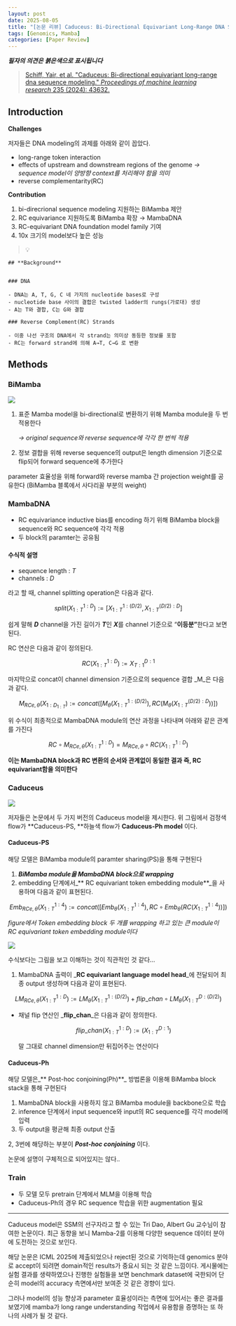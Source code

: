 ```yaml
---
layout: post
date: 2025-08-05
title: "[논문 리뷰] Caduceus: Bi-Directional Equivariant Long-Range DNA Sequence Modeling"
tags: [Genomics, Mamba]
categories: [Paper Review]
---
```


<span class="notion-red">_**필자의 의견은 붉은색으로 표시됩니다**_</span>


> [Schiff, Yair, et al. "Caduceus: Bi-directional equivariant long-range dna sequence modeling." ](https://pmc.ncbi.nlm.nih.gov/articles/PMC12189541/)[_Proceedings of machine learning research_](https://pmc.ncbi.nlm.nih.gov/articles/PMC12189541/)[ 235 (2024): 43632.](https://pmc.ncbi.nlm.nih.gov/articles/PMC12189541/)



## Introduction


**Challenges**


저자들은 DNA modeling의 과제를 아래와 같이 꼽았다.

- long-range token interaction
- effects of upstream and downstream regions of the genome 
_→ sequence model이 양방향 context를 처리해야 함을 의미_
- reverse complementarity(RC)

**Contribution**

1. bi-direcrional sequence modeling 지원하는 BiMamba 제안
1. RC equivariance 지원하도록 BiMamba 확장 → MambaDNA
1. RC-equivariant DNA foundation model family 기여
1. 10x 크기의 model보다 높은 성능

> 💡 


	## **Background**


	### DNA

	- DNA는 A, T, G, C 네 가지의 nucleotide bases로 구성
	- nucleotide base 사이의 결합은 twisted ladder의 rungs(가로대) 생성
	- A는 T와 결합, C는 G와 결합

	### Reverse Complement(RC) Strands

	- 이중 나선 구조의 DNA에서 각 strand는 의미상 동등한 정보를 포함
	- RC는 forward strand에 의해 A→T, C→G 로 변환


## Methods



### BiMamba


![](https://prod-files-secure.s3.us-west-2.amazonaws.com/542b861c-36a8-4051-84e5-8804b6728dba/2c247d59-7815-4980-99f0-8f0d21f445a7/image.png?X-Amz-Algorithm=AWS4-HMAC-SHA256&X-Amz-Content-Sha256=UNSIGNED-PAYLOAD&X-Amz-Credential=ASIAZI2LB4667XAAY6GE%2F20250820%2Fus-west-2%2Fs3%2Faws4_request&X-Amz-Date=20250820T132308Z&X-Amz-Expires=3600&X-Amz-Security-Token=IQoJb3JpZ2luX2VjEI3%2F%2F%2F%2F%2F%2F%2F%2F%2F%2FwEaCXVzLXdlc3QtMiJHMEUCIAKeCL6KZhPl6PWDnx5LPlZYvAYGMCL5AqP3nkLBO1KSAiEA%2BjukpfTEOWYPz5ZeXboyOuBW9WxBlrRhnFshgpo3YmQqiAQI1v%2F%2F%2F%2F%2F%2F%2F%2F%2F%2FARAAGgw2Mzc0MjMxODM4MDUiDOAyZwxvhy7r2twTXSrcA645ErZW%2FiWOG%2B2qwTnh8%2FReBi1uNEg%2FnXpY%2BmMBTuXmjKuGdfNvxE2diFbQjr3bv41cRVGq5QARi0O7SLHB4se9QCXd4vg3BPgifGsBa50S1Di7en3HpNh%2FQSlWKfl0NxBLWpD8M9b6SK%2BTdpsE9ZgYtI8EBnB5LGfl5YYHoZzJE6wdpjDDNvrHxe8GP%2BQGgrucqgbE9YoeqjucvrbiuABqCiveV6Y9u%2FNWTeriSydq0HCMcAnwE2j%2Bu67Jez%2BSOabmJQNs7Xh4UvhFvulI8qpngxNQrJIByOzfe%2FanMWkvuVvbhIygLNeHPxEESdBJjlypEF5wNxluBS4GHweic6KdxpS1OmzFQR4Uy%2FVJgeg%2FjTzhtYFCblbFsl8ltROX1YloPiiNb9mMNj2O9zMpRYR760J5iT82CvAL7gJNNWMAPWuXsB5RZnueyDV1blcxw4pR9lSUWjLnnz75c%2F2JctIfgil4HCOxiNeGWYK%2FTGLePh800%2B%2Fe3Lmk7ttSZp9RfyeXq90sTna%2FC8we1JsvYs5borf6QeTlmdnGlSdJzj%2BFNEog%2BA%2BbNwYuZ0Q%2BQ%2B1CoV6%2BVbSZYiz4iW6rx7PwKQgmSE%2F6DgS1LGKBgxKU4964%2FZ0Qv%2FxyJ2T0hN2eMKz%2BlsUGOqUBY3hvsw4x%2BwqWAvCwqb6cgWcMWLYyMnrypPgQgnOtK4GGNGAcDV71LpMzZ1%2FhCG2ka20BTzZpSB5MCcKwazMZz7F5IAEyUFJoYdQMhRGvrtXc0Fzt17V3%2BltgzKo3znxbG40%2FUOwW5DWETchS4GUjF%2FnAg7bvPoPftyPqKp526y4diOlh2p%2BzEjWbEm5Ap1Vs81fiYxejzh5AYfPKhw8f6jn39DMm&X-Amz-Signature=eeec2bfb376641f1dbca250d6af68958f3e353bc67a16fd93ce3a0e33c47d18f&X-Amz-SignedHeaders=host&x-amz-checksum-mode=ENABLED&x-id=GetObject)

1. 표준 Mamba model을 bi-directional로 변환하기 위해 Mamba module을 두 번 적용한다

	_→ original sequence와 reverse sequence에 각각 한 번씩 적용_

1. 정보 결합을 위해 reverse sequence의 output은 length dimension 기준으로 flip되어 forward sequence에 추가한다

parameter 효율성을 위해 forward와 reverse mamba 간 projection weight를 공유한다 (BiMamba 블록에서 사다리꼴 부분의 weight)



### MambaDNA

- RC equivariance inductive bias를 encoding 하기 위해 BiMamba block을 sequence와 RC sequence에 각각 적용
- 두 block의 paramter는 공유됨


#### 수식적 설명

- sequence length : _T_
- channels : _D_

라고 할 때,  channel splitting operation은 다음과 같다.


$$
split(X^{1:D}_{1:T}):=[X^{1:(D/2)}_{1:T},X^{(D/2):D}_{1:T}]
$$


<span class="notion-red">쉽게 말해 </span><span class="notion-red">_**D**_</span><span class="notion-red"> channel을 가진 길이가 </span><span class="notion-red">_**T**_</span><span class="notion-red">인 </span><span class="notion-red">_**X**_</span><span class="notion-red">를 channel 기준으로 “</span><span class="notion-red">**이등분”**</span><span class="notion-red">한다고 보면 된다.</span>


RC 연산은 다음과 같이 정의된다.


$$
RC(X^{1:D}_{1:T}):=X^{D:1}_{T:1}
$$


마지막으로 concat이 channel dimension 기준으로의 sequence 결합 _M_은 다음과 같다.


$$
M_{RCe,\theta}(X_{1:D_{1:T}}):=concat([M_{\theta}(X^{1:(D/2)}_{1:T}),RC(M_{\theta}(X^{(D/2):D}_{1:T}))])
$$


위 수식이 최종적으로 MambaDNA module의 연산 과정을 나타내며 아래와 같은 관계를 가진다


$$
RC\circ M_{RCe,\theta}(X^{1:D}_{1:T}) = M_{RCe,\theta} \circ RC(X^{1:D}_{1:T})
$$


**이는 MambaDNA block과 RC 변환의 순서와 관계없이 동일한 결과 즉, RC equivariant함을 의미한다**



### Caduceus


![](https://prod-files-secure.s3.us-west-2.amazonaws.com/542b861c-36a8-4051-84e5-8804b6728dba/f94a60d7-8145-473b-aef9-7c68d3ec604a/image.png?X-Amz-Algorithm=AWS4-HMAC-SHA256&X-Amz-Content-Sha256=UNSIGNED-PAYLOAD&X-Amz-Credential=ASIAZI2LB4667XAAY6GE%2F20250820%2Fus-west-2%2Fs3%2Faws4_request&X-Amz-Date=20250820T132308Z&X-Amz-Expires=3600&X-Amz-Security-Token=IQoJb3JpZ2luX2VjEI3%2F%2F%2F%2F%2F%2F%2F%2F%2F%2FwEaCXVzLXdlc3QtMiJHMEUCIAKeCL6KZhPl6PWDnx5LPlZYvAYGMCL5AqP3nkLBO1KSAiEA%2BjukpfTEOWYPz5ZeXboyOuBW9WxBlrRhnFshgpo3YmQqiAQI1v%2F%2F%2F%2F%2F%2F%2F%2F%2F%2FARAAGgw2Mzc0MjMxODM4MDUiDOAyZwxvhy7r2twTXSrcA645ErZW%2FiWOG%2B2qwTnh8%2FReBi1uNEg%2FnXpY%2BmMBTuXmjKuGdfNvxE2diFbQjr3bv41cRVGq5QARi0O7SLHB4se9QCXd4vg3BPgifGsBa50S1Di7en3HpNh%2FQSlWKfl0NxBLWpD8M9b6SK%2BTdpsE9ZgYtI8EBnB5LGfl5YYHoZzJE6wdpjDDNvrHxe8GP%2BQGgrucqgbE9YoeqjucvrbiuABqCiveV6Y9u%2FNWTeriSydq0HCMcAnwE2j%2Bu67Jez%2BSOabmJQNs7Xh4UvhFvulI8qpngxNQrJIByOzfe%2FanMWkvuVvbhIygLNeHPxEESdBJjlypEF5wNxluBS4GHweic6KdxpS1OmzFQR4Uy%2FVJgeg%2FjTzhtYFCblbFsl8ltROX1YloPiiNb9mMNj2O9zMpRYR760J5iT82CvAL7gJNNWMAPWuXsB5RZnueyDV1blcxw4pR9lSUWjLnnz75c%2F2JctIfgil4HCOxiNeGWYK%2FTGLePh800%2B%2Fe3Lmk7ttSZp9RfyeXq90sTna%2FC8we1JsvYs5borf6QeTlmdnGlSdJzj%2BFNEog%2BA%2BbNwYuZ0Q%2BQ%2B1CoV6%2BVbSZYiz4iW6rx7PwKQgmSE%2F6DgS1LGKBgxKU4964%2FZ0Qv%2FxyJ2T0hN2eMKz%2BlsUGOqUBY3hvsw4x%2BwqWAvCwqb6cgWcMWLYyMnrypPgQgnOtK4GGNGAcDV71LpMzZ1%2FhCG2ka20BTzZpSB5MCcKwazMZz7F5IAEyUFJoYdQMhRGvrtXc0Fzt17V3%2BltgzKo3znxbG40%2FUOwW5DWETchS4GUjF%2FnAg7bvPoPftyPqKp526y4diOlh2p%2BzEjWbEm5Ap1Vs81fiYxejzh5AYfPKhw8f6jn39DMm&X-Amz-Signature=7d8a6f450fa325f25139625010fff05916ca56bd4980708795628ada332feea7&X-Amz-SignedHeaders=host&x-amz-checksum-mode=ENABLED&x-id=GetObject)


저자들은 논문에서 두 가지 버전의 Caduceus model을 제시한다. 위 그림에서 검정색 flow가 **Caduceus-PS, **하늘색 flow가 **Caduceus-Ph model** 이다.



#### Caduceus-PS


해당 모델은 BiMamba module의 paramter sharing(PS)을 통해 구현된다

1. _**BiMamba module을 MambaDNA block으로 wrapping**_
1. embedding 단계에서_** RC equivariant token embedding module**_을 사용하며 다음과 같이 표현된다.

$$
Emb_{RCe,\theta}(X^{1:4}_{1:T}):=concat([Emb_{\theta}(X^{1:4}_{1:T}),RC \circ Emb_{\theta}(RC(X^{1:4}_{1:T}))])
$$


_figure에서 Token embedding block 두 개를 wrapping 하고 있는 큰 module이 RC equivariant token embedding module이다_


![](https://prod-files-secure.s3.us-west-2.amazonaws.com/542b861c-36a8-4051-84e5-8804b6728dba/b175e4da-71eb-4e91-8c23-a06dabe673c9/image.png?X-Amz-Algorithm=AWS4-HMAC-SHA256&X-Amz-Content-Sha256=UNSIGNED-PAYLOAD&X-Amz-Credential=ASIAZI2LB4667XAAY6GE%2F20250820%2Fus-west-2%2Fs3%2Faws4_request&X-Amz-Date=20250820T132308Z&X-Amz-Expires=3600&X-Amz-Security-Token=IQoJb3JpZ2luX2VjEI3%2F%2F%2F%2F%2F%2F%2F%2F%2F%2FwEaCXVzLXdlc3QtMiJHMEUCIAKeCL6KZhPl6PWDnx5LPlZYvAYGMCL5AqP3nkLBO1KSAiEA%2BjukpfTEOWYPz5ZeXboyOuBW9WxBlrRhnFshgpo3YmQqiAQI1v%2F%2F%2F%2F%2F%2F%2F%2F%2F%2FARAAGgw2Mzc0MjMxODM4MDUiDOAyZwxvhy7r2twTXSrcA645ErZW%2FiWOG%2B2qwTnh8%2FReBi1uNEg%2FnXpY%2BmMBTuXmjKuGdfNvxE2diFbQjr3bv41cRVGq5QARi0O7SLHB4se9QCXd4vg3BPgifGsBa50S1Di7en3HpNh%2FQSlWKfl0NxBLWpD8M9b6SK%2BTdpsE9ZgYtI8EBnB5LGfl5YYHoZzJE6wdpjDDNvrHxe8GP%2BQGgrucqgbE9YoeqjucvrbiuABqCiveV6Y9u%2FNWTeriSydq0HCMcAnwE2j%2Bu67Jez%2BSOabmJQNs7Xh4UvhFvulI8qpngxNQrJIByOzfe%2FanMWkvuVvbhIygLNeHPxEESdBJjlypEF5wNxluBS4GHweic6KdxpS1OmzFQR4Uy%2FVJgeg%2FjTzhtYFCblbFsl8ltROX1YloPiiNb9mMNj2O9zMpRYR760J5iT82CvAL7gJNNWMAPWuXsB5RZnueyDV1blcxw4pR9lSUWjLnnz75c%2F2JctIfgil4HCOxiNeGWYK%2FTGLePh800%2B%2Fe3Lmk7ttSZp9RfyeXq90sTna%2FC8we1JsvYs5borf6QeTlmdnGlSdJzj%2BFNEog%2BA%2BbNwYuZ0Q%2BQ%2B1CoV6%2BVbSZYiz4iW6rx7PwKQgmSE%2F6DgS1LGKBgxKU4964%2FZ0Qv%2FxyJ2T0hN2eMKz%2BlsUGOqUBY3hvsw4x%2BwqWAvCwqb6cgWcMWLYyMnrypPgQgnOtK4GGNGAcDV71LpMzZ1%2FhCG2ka20BTzZpSB5MCcKwazMZz7F5IAEyUFJoYdQMhRGvrtXc0Fzt17V3%2BltgzKo3znxbG40%2FUOwW5DWETchS4GUjF%2FnAg7bvPoPftyPqKp526y4diOlh2p%2BzEjWbEm5Ap1Vs81fiYxejzh5AYfPKhw8f6jn39DMm&X-Amz-Signature=c90ecf78b6a0e7e662e24e2333b7da51b762d01e4b1fce2b2c3fe0e796eb46fe&X-Amz-SignedHeaders=host&x-amz-checksum-mode=ENABLED&x-id=GetObject)


<span class="notion-red">수식보다는 그림을 보고 이해하는 것이 직관적인 것 같다…</span>

1. MambaDNA 출력이 _**RC equivariant language model head**_에 전달되어 최종 output 생성하며 다음과 같이 표현된다.

$$
LM_{RCe,\theta}(X^{1:D}_{1:T}):= LM_{\theta}(X^{1:(D/2)}_{1:T})+flip\_chan\circ LM_{\theta}(X^{D:(D/2)}_{1:T})
$$

- 채널 flip 연산인 _**flip\_chan**_은 다음과 같이 정의한다.

	$$
	flip\_chan(X^{1:D}_{1:T}):=(X^{D:1}_{1:T})
	$$


	말 그대로 channel dimension만 뒤집어주는 연산이다



#### Caduceus-Ph


해당 모델은_** Post-hoc conjoining(Ph)**_ 방법론을 이용해 BiMamba block stack을 통해 구현된다

1. MambaDNA block을 사용하지 않고 BiMamba module을 backbone으로 학습
1. inference 단계에서 input sequence와 input의 RC sequence를 각각 model에 입력
1. 두 output을 평균해 최종 output 산출

2, 3번에 해당하는 부분이 _**Post-hoc conjoining**_ 이다.


<span class="notion-red">논문에 설명이 구체적으로 되어있지는 않다..</span>



### Train

- 두 모델 모두 pretrain 단계에서 MLM을 이용해 학습
- Caduceus-Ph의 경우 RC sequence 학습을 위한 augmentation 필요

---


<span class="notion-red">Caduceus model은 SSM의 선구자라고 할 수 있는 Tri Dao, Albert Gu 교수님이 참여한 논문이다. 최근 동향을 보니 Mamba-2를 이용해 다양한 sequence 데이터 분야에 도전하는 것으로 보인다.</span>


<span class="notion-red">해당 논문은 ICML 2025에 제출되었으나 reject된 것으로 기억하는데 genomics 분야로 accept이 되려면 domain적인 results가 중요시 되는 것 같은 느낌이다. 게시물에는 실험 결과를 생략하였으나 진행한 실험들을 보면 benchmark dataset에 국한되어 단순히 model의 accuracy 측면에서만 보여준 것 같은 경향이 있다.</span>


<span class="notion-red">그러나 model의 성능 향상과 parameter 효율성이라는 측면에 있어서는 좋은 결과를 보였기에 mamba가 long range understanding 작업에서 유용함을 증명하는 또 하나의 사례가 될 것 같다.</span>

